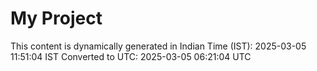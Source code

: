 # My Project

This content is dynamically generated in Indian Time (IST): 2025-03-05 11:51:04 IST
Converted to UTC: 2025-03-05 06:21:04 UTC
